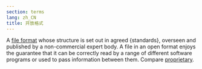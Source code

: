 ```yaml
---
section: terms
lang: zh_CN
title: 开放格式
---
```


A [file format](/glossary/en/terms/file-format/) whose structure is set out in agreed {standards}, overseen and published by a non-commercial expert body. A file in an open format enjoys the guarantee that it can be correctly read by a range of different software programs or used to pass information between them. Compare [proprietary](/glossary/en/terms/proprietary/).
